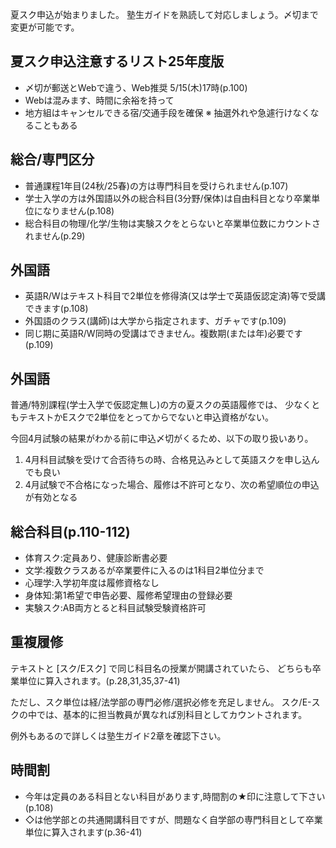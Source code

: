 ﻿---
layout: post
categories: [慶應通信, 情報]
tags: [慶應通信, 夏スク, 塾生ガイド]
author: tmo
---
夏スク申込が始まりました。
塾生ガイドを熟読して対応しましょう。〆切まで変更が可能です。

## 夏スク申込注意するリスト25年度版
* 〆切が郵送とWebで違う、Web推奨 5/15(木)17時(p.100)
* Webは混みます、時間に余裕を持って
* 地方組はキャンセルできる宿/交通手段を確保
※ 抽選外れや急遽行けなくなることもある

## 総合/専門区分
* 普通課程1年目(24秋/25春)の方は専門科目を受けられません(p.107)
* 学士入学の方は外国語以外の総合科目(3分野/保体)は自由科目となり卒業単位になりません(p.108)
* 総合科目の物理/化学/生物は実験スクをとらないと卒業単位数にカウントされません(p.29)

## 外国語
* 英語R/Wはテキスト科目で2単位を修得済(又は学士で英語仮認定済)等で受講できます(p.108)
* 外国語のクラス(講師)は大学から指定されます、ガチャです(p.109)
* 同じ期に英語R/W同時の受講はできません。複数期(または年)必要です(p.109)

## 外国語
普通/特別課程(学士入学で仮認定無し)の方の夏スクの英語履修では、
少なくともテキストかEスクで2単位をとってからでないと申込資格がない。

今回4月試験の結果がわかる前に申込〆切がくるため、以下の取り扱いあり。
1. 4月科目試験を受けて合否待ちの時、合格見込みとして英語スクを申し込んでも良い
2. 4月試験で不合格になった場合、履修は不許可となり、次の希望順位の申込が有効となる

## 総合科目(p.110-112)
* 体育スク:定員あり、健康診断書必要
* 文学:複数クラスあるが卒業要件に入るのは1科目2単位分まで
* 心理学:入学初年度は履修資格なし
* 身体知:第1希望で申告必要、履修希望理由の登録必要
* 実験スク:AB両方とると科目試験受験資格許可

## 重複履修
テキストと [スク/Eスク] で同じ科目名の授業が開講されていたら、
どちらも卒業単位に算入されます。(p.28,31,35,37-41)

ただし、スク単位は経/法学部の専門必修/選択必修を充足しません。
スク/E-スクの中では、基本的に担当教員が異なれば別科目としてカウントされます。

例外もあるので詳しくは塾生ガイド2章を確認下さい。

## 時間割
* 今年は定員のある科目とない科目があります,時間割の★印に注意して下さい(p.108)
* ◇は他学部との共通開講科目ですが、問題なく自学部の専門科目として卒業単位に算入されます(p.36-41)